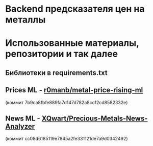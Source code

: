 # Backend предсказателя цен на металлы

# 

# Использованные материалы, репозитории и так далее

## Библиотеки в requirements.txt

## Prices ML - [r0manb/metal-price-rising-ml](https://github.com/r0manb/metal-price-rising-ml/tree/7b9ca8fbfe889fa7d147d782a8cc12cd8582332e) 
(коммит 7b9ca8fbfe889fa7d147d782a8cc12cd8582332e)

## News ML - [XQwart/Precious-Metals-News-Analyzer](https://github.com/XQwart/Precious-Metals-News-Analyzer/tree/cc08d6185119e7845a2fe331121de7a9d0342492)
(коммит cc08d6185119e7845a2fe331121de7a9d0342492)